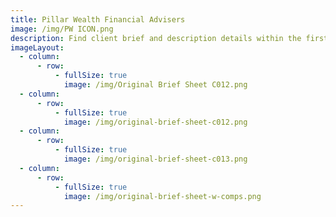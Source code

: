 ```yaml
---
title: Pillar Wealth Financial Advisers
image: /img/PW ICON.png
description: Find client brief and description details within the first image.
imageLayout:
  - column:
      - row:
          - fullSize: true
            image: /img/Original Brief Sheet C012.png
  - column:
      - row:
          - fullSize: true
            image: /img/original-brief-sheet-c012.png
  - column:
      - row:
          - fullSize: true
            image: /img/original-brief-sheet-c013.png
  - column:
      - row:
          - fullSize: true
            image: /img/original-brief-sheet-w-comps.png
---
```


